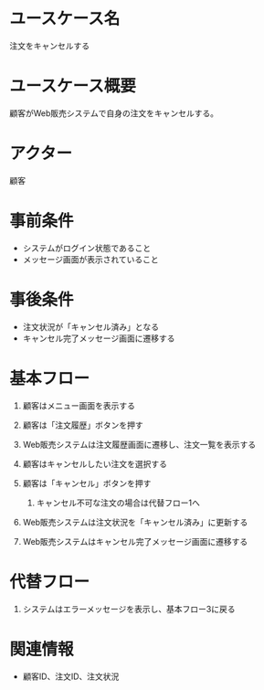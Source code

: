 # ユースケース名
注文をキャンセルする

# ユースケース概要
顧客がWeb販売システムで自身の注文をキャンセルする。

# アクター
顧客

# 事前条件
- システムがログイン状態であること
- メッセージ画面が表示されていること

# 事後条件
- 注文状況が「キャンセル済み」となる
- キャンセル完了メッセージ画面に遷移する

# 基本フロー
1. 顧客はメニュー画面を表示する
2. 顧客は「注文履歴」ボタンを押す
3. Web販売システムは注文履歴画面に遷移し、注文一覧を表示する
   
4. 顧客はキャンセルしたい注文を選択する
5. 顧客は「キャンセル」ボタンを押す  
   1. キャンセル不可な注文の場合は代替フロー1へ  
6. Web販売システムは注文状況を「キャンセル済み」に更新する
7. Web販売システムはキャンセル完了メッセージ画面に遷移する

# 代替フロー
1. システムはエラーメッセージを表示し、基本フロー3に戻る

# 関連情報
- 顧客ID、注文ID、注文状況